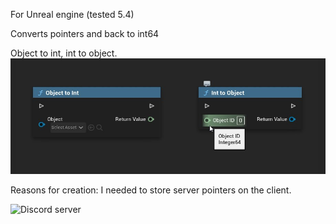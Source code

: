 For Unreal engine (tested 5.4)

Converts pointers and back to int64

Object to int, int to object.
![](https://github.com/Nyaunix/NX_ObjectReferenceConverter/blob/master/Resources/imageBP.jpg)

Reasons for creation: I needed to store server pointers on the client.

![Discord server](https://discord.gg/YBUGddBKT3)
